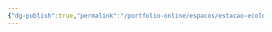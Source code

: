 ```yaml
---
{"dg-publish":true,"permalink":"/portfolio-online/espacos/estacao-ecologica-ufmg/","tags":["💼/📍"],"created":"2024-02-14T12:36:18.781-03:00","updated":"2024-02-05T18:55:44.549-03:00"}
---
```


